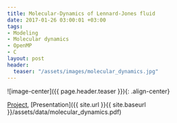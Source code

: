 ```yaml
---
title: Molecular-Dynamics of Lennard-Jones fluid
date: 2017-01-26 03:00:01 +03:00
tags:
- Modeling
- Molecular dynamics
- OpenMP
- C
layout: post
header:
  teaser: "/assets/images/molecular_dynamics.jpg"
---
```


![image-center]({{ page.header.teaser }}){: .align-center}

[Project](https://github.com/akarazeev/MolecularDynamics-3sem-MIPT-2015), [Presentation]({{ site.url }}{{ site.baseurl }}/assets/data/molecular_dynamics.pdf)
